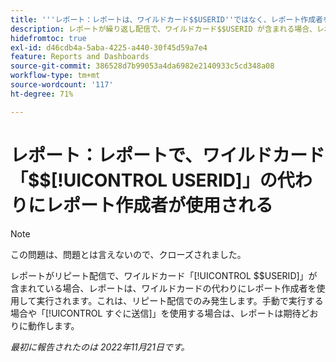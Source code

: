 ```yaml
---
title: '''レポート：レポートは、ワイルドカード$$USERID''ではなく、レポート作成者を使用します'
description: レポートが繰り返し配信で、ワイルドカード$$USERID が含まれる場合、レポートは、ワイルドカードの代わりにレポート作成者を使用して実行されます。 これは、リピート配信でのみ発生します。手動で実行する場合や「すぐに送信」を使用する場合は、レポートは期待どおりに動作します。
hidefromtoc: true
exl-id: d46cdb4a-5aba-4225-a440-30f45d59a7e4
feature: Reports and Dashboards
source-git-commit: 386528d7b99053a4da6982e2140933c5cd348a08
workflow-type: tm+mt
source-wordcount: '117'
ht-degree: 71%

---
```


# レポート：レポートで、ワイルドカード「$$[!UICONTROL USERID]」の代わりにレポート作成者が使用される

>[!NOTE]
>
>この問題は、問題とは言えないので、クローズされました。

レポートがリピート配信で、ワイルドカード「[!UICONTROL $$USERID]」が含まれている場合、レポートは、ワイルドカードの代わりにレポート作成者を使用して実行されます。これは、リピート配信でのみ発生します。手動で実行する場合や「[!UICONTROL すぐに送信]」を使用する場合は、レポートは期待どおりに動作します。

_最初に報告されたのは 2022年11月21日です。_
